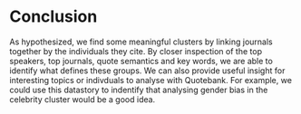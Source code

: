 # Conclusion

As hypothesized, we find some meaningful clusters by linking journals together by the individuals they cite. By closer inspection of the top speakers, top journals, quote semantics and key words, we are able to identify what defines these groups. We can also provide useful insight for interesting topics or indivduals to analyse with Quotebank. For example, we could use this datastory to indentify that analysing gender bias in the celebrity cluster would be a good idea.

